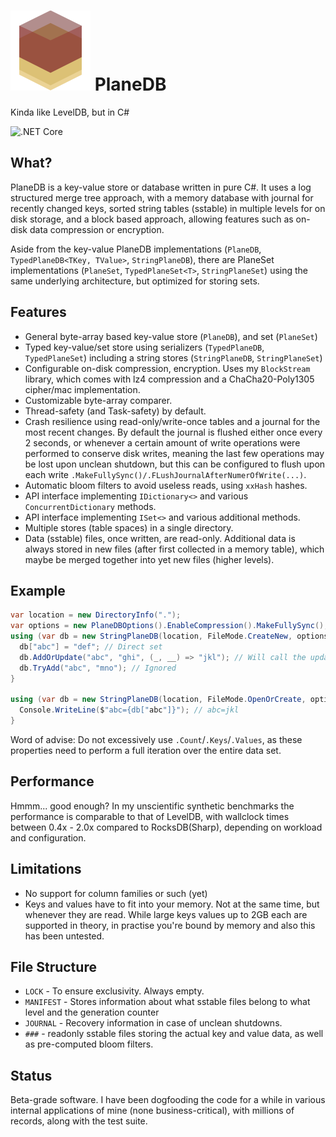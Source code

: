 # ![Icon](https://github.com/nmaier/PlaneDB/raw/master/icon.png) PlaneDB

Kinda like LevelDB, but in C#

![.NET Core](https://github.com/nmaier/PlaneDB/workflows/.NET%20Core/badge.svg)

## What?
PlaneDB is a key-value store or database written in pure C#. It uses a log structured merge tree approach, with a memory database with journal for recently changed keys, sorted string tables (sstable) in multiple levels for on disk storage, and a block based approach, allowing features such as on-disk data compression or encryption.

Aside from the key-value PlaneDB implementations (`PlaneDB`, `TypedPlaneDB<TKey, TValue>`, `StringPlaneDB`), there are PlaneSet implementations (`PlaneSet`, `TypedPlaneSet<T>`, `StringPlaneSet`) using the same underlying architecture, but optimized for storing sets.

## Features

- General byte-array based key-value store (`PlaneDB`), and set (`PlaneSet`)
- Typed key-value/set store using serializers (`TypedPlaneDB`, `TypedPlaneSet`) including a string stores (`StringPlaneDB`, `StringPlaneSet`)
- Configurable on-disk compression, encryption. Uses my `BlockStream` library, which comes with lz4 compression and a ChaCha20-Poly1305 cipher/mac implementation.
- Customizable byte-array comparer.
- Thread-safety (and Task-safety) by default.
- Crash resilience using read-only/write-once tables and a journal for the most recent changes. By default the journal is flushed either once every 2 seconds, or whenever a certain amount of write operations were performed to conserve disk writes, meaning the last few operations may be lost upon unclean shutdown, but this can be configured to flush upon each write `.MakeFullySync()/.FLushJournalAfterNumerOfWrite(...)`.
- Automatic bloom filters to avoid useless reads, using `xxHash` hashes.
- API interface implementing `IDictionary<>` and various `ConcurrentDictionary` methods.
- API interface implementing `ISet<>` and various additional methods.
- Multiple stores (table spaces) in a single directory.
- Data (sstable) files, once written, are read-only. Additional data is always stored in new files (after first collected in a memory table), which maybe be merged together into yet new files (higher levels).

## Example
```c#
var location = new DirectoryInfo(".");
var options = new PlaneDBOptions().EnableCompression().MakeFullySync();
using (var db = new StringPlaneDB(location, FileMode.CreateNew, options) {
  db["abc"] = "def"; // Direct set
  db.AddOrUpdate("abc", "ghi", (_, __) => "jkl"); // Will call the update function
  db.TryAdd("abc", "mno"); // Ignored
}

using (var db = new StringPlaneDB(location, FileMode.OpenOrCreate, options) {
  Console.WriteLine($"abc={db["abc"]}"); // abc=jkl
}
```

Word of advise: Do not excessively use `.Count`/`.Keys`/`.Values`, as these properties need to perform a full iteration over the entire data set.

## Performance
Hmmm... good enough? In my unscientific synthetic benchmarks the performance is comparable to that of LevelDB, with wallclock times between 0.4x - 2.0x compared to RocksDB(Sharp), depending on workload and configuration.

## Limitations

- No support for column families or such (yet)
- Keys and values have to fit into your memory. Not at the same time, but whenever they are read. While large keys values up to 2GB each are supported in theory, in practise you're bound by memory and also this has been untested.

## File Structure

- `LOCK` - To ensure exclusivity. Always empty.
- `MANIFEST` - Stores information about what sstable files belong to what level and the generation counter
- `JOURNAL` - Recovery information in case of unclean shutdowns.
- `###` - readonly sstable files storing the actual key and value data, as well as pre-computed bloom filters.
	
## Status
Beta-grade software.
I have been dogfooding the code for a while in various internal applications of mine (none business-critical), with millions of records, along with the test suite.

